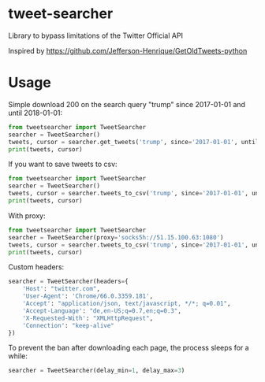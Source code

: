 # tweet-searcher
Library to bypass limitations of the Twitter Official API

Inspired by https://github.com/Jefferson-Henrique/GetOldTweets-python

# Usage
Simple download 200 on the search query "trump" since 2017-01-01 and until 2018-01-01:

```python
from tweetsearcher import TweetSearcher
searcher = TweetSearcher()
tweets, cursor = searcher.get_tweets('trump', since='2017-01-01', until='2018-01-01', max_tweets=200)
print(tweets, cursor)
```

If you want to save tweets to csv:

```python
from tweetsearcher import TweetSearcher
searcher = TweetSearcher()
tweets, cursor = searcher.tweets_to_csv('trump', since='2017-01-01', until='2018-01-01', max_tweets=200)
print(tweets, cursor)
```

With proxy:

```python
from tweetsearcher import TweetSearcher
searcher = TweetSearcher(proxy='socks5h://51.15.100.63:1080')
tweets, cursor = searcher.tweets_to_csv('trump', since='2017-01-01', until='2018-01-01', max_tweets=200)
print(tweets, cursor)
```

Custom headers:

```python
searcher = TweetSearcher(headers={
    'Host': "twitter.com",
    'User-Agent': 'Chrome/66.0.3359.181',
    'Accept': "application/json, text/javascript, */*; q=0.01",
    'Accept-Language': "de,en-US;q=0.7,en;q=0.3",
    'X-Requested-With': "XMLHttpRequest",
    'Connection': "keep-alive"
})
```

To prevent the ban after downloading each page, the process sleeps for a while:

```python
searcher = TweetSearcher(delay_min=1, delay_max=3)
```


